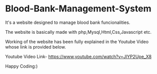 # Blood-Bank-Management-System
It's a website designed to manage blood bank funcionalities.

The website is basically made with php,Mysql,Html,Css,Javascript etc.

Working of the website has been fully explained in the Youtube Video whose link is provided below.

Youtube Video Link- https://www.youtube.com/watch?v=JlYP2Upe_X8

Happy Coding:)
